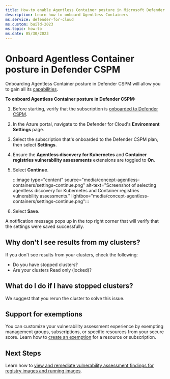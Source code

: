 ```yaml
---
title: How-to enable Agentless Container posture in Microsoft Defender CSPM
description: Learn how to onboard Agentless Containers
ms.service: defender-for-cloud
ms.custom: build-2023
ms.topic: how-to
ms.date: 05/30/2023
---
```


# Onboard Agentless Container posture in Defender CSPM

Onboarding Agentless Container posture in Defender CSPM will allow you to gain all its [capabilities](concept-agentless-containers.md#capabilities).


**To onboard Agentless Container posture in Defender CSPM:**

1. Before starting, verify that the subscription is [onboarded to Defender CSPM](enable-enhanced-security.md).

1. In the Azure portal, navigate to the Defender for Cloud's **Environment Settings** page.

1. Select the subscription that's onboarded to the Defender CSPM plan, then select **Settings**.

1. Ensure the **Agentless discovery for Kubernetes** and **Container registries vulnerability assessments** extensions are toggled to **On**.

1. Select **Continue**.

    :::image type="content" source="media/concept-agentless-containers/settings-continue.png" alt-text="Screenshot of selecting agentless discovery for Kubernetes and Container registries vulnerability assessments." lightbox="media/concept-agentless-containers/settings-continue.png":::

1. Select **Save**.

A notification message pops up in the top right corner that will verify that the settings were saved successfully.

## Why don't I see results from my clusters?
If you don't see results from your clusters, check the following:

- Do you have stopped clusters?
- Are your clusters Read only (locked)?

## What do I do if I have stopped clusters?
We suggest that you rerun the cluster to solve this issue.

## Support for exemptions

You can customize your vulnerability assessment experience by exempting management groups, subscriptions, or specific resources from your secure score. Learn how to [create an exemption](exempt-resource.md) for a resource or subscription.

## Next Steps
 Learn how to [view and remediate vulnerability assessment findings for registry images and running images](view-and-remediate-vulnerability-assessment-findings.md).


